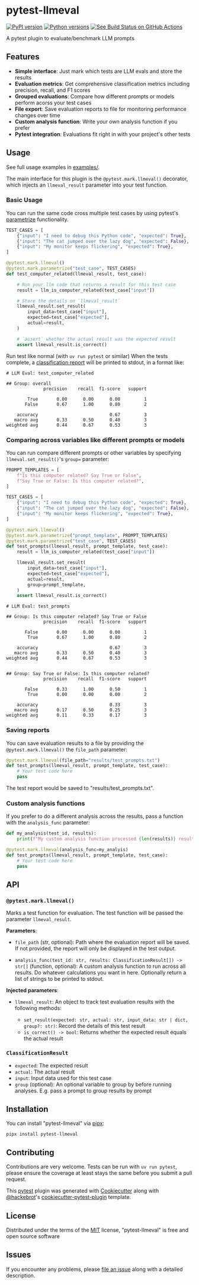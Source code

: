 # pytest-llmeval

[![PyPI version](https://img.shields.io/pypi/v/pytest-llmeval.svg)](https://pypi.org/project/pytest-llmeval)
[![Python versions](https://img.shields.io/pypi/pyversions/pytest-llmeval.svg)](https://pypi.org/project/pytest-llmeval)
[![See Build Status on GitHub Actions](https://github.com/kevinschaul/pytest-llmeval/actions/workflows/main.yml/badge.svg)](https://github.com/kevinschaul/pytest-llmeval/actions/workflows/main.yml)

A pytest plugin to evaluate/benchmark LLM prompts

## Features

- **Simple interface**: Just mark which tests are LLM evals and store the results
- **Evaluation metrics**: Get comprehensive classification metrics including precision, recall, and F1 scores
- **Grouped evaluations**: Compare how different prompts or models perform acorss your test cases
- **File export**: Save evaluation reports to file for monitoring performance changes over time
- **Custom analysis function**: Write your own analysis function if you prefer
- **Pytest integration**: Evaluations fit right in with your project's other tests

## Usage

See full usage examples in [examples/](examples/).

The main interface for this plugin is the `@pytest.mark.llmeval()` decorator, which injects an `llmeval_result` parameter into your test function.

### Basic Usage

You can run the same code cross multiple test cases by using pytest's [parametrize](https://docs.pytest.org/en/stable/example/parametrize.html) functionality.

```python
TEST_CASES = [
    {"input": "I need to debug this Python code", "expected": True},
    {"input": "The cat jumped over the lazy dog", "expected": False},
    {"input": "My monitor keeps flickering", "expected": True},
]

@pytest.mark.llmeval()
@pytest.mark.parametrize("test_case", TEST_CASES)
def test_computer_related(llmeval_result, test_case):

    # Run your llm code that returns a result for this test case
    result = llm_is_computer_related(test_case["input"])

    # Store the details on `llmeval_result`
    llmeval_result.set_result(
        input_data=test_case["input"],
        expected=test_case["expected"],
        actual=result,
    )

    # `assert` whether the actual result was the expected result
    assert llmeval_result.is_correct()
```

Run test like normal (with `uv run pytest` or similar) When the tests complete, a [classification report](https://scikit-learn.org/stable/modules/model_evaluation.html#classification-report) will be printed to stdout, in a format like:

```
# LLM Eval: test_computer_related

## Group: overall
              precision    recall  f1-score   support

        True       0.00      0.00      0.00         1
       False       0.67      1.00      0.80         2

    accuracy                           0.67         3
   macro avg       0.33      0.50      0.40         3
weighted avg       0.44      0.67      0.53         3
```

### Comparing across variables like different prompts or models

You can run compare different prompts or other variables by specifying `llmeval.set_result()`'s `group=` parameter:

```python
PROMPT_TEMPLATES = [
    f"Is this computer related? Say True or False",
    f"Say True or False: Is this computer related?",
]

TEST_CASES = [
    {"input": "I need to debug this Python code", "expected": True},
    {"input": "The cat jumped over the lazy dog", "expected": False},
    {"input": "My monitor keeps flickering", "expected": True},
]

@pytest.mark.llmeval()
@pytest.mark.parametrize("prompt_template", PROMPT_TEMPLATES)
@pytest.mark.parametrize("test_case", TEST_CASES)
def test_prompts(llmeval_result, prompt_template, test_case):
    result = llm_is_computer_related(test_case["input"])

    llmeval_result.set_result(
        input_data=test_case["input"],
        expected=test_case["expected"],
        actual=result,
        group=prompt_template,
    )
    assert llmeval_result.is_correct()
```

```
# LLM Eval: test_prompts

## Group: Is this computer related? Say True or False
              precision    recall  f1-score   support

       False       0.00      0.00      0.00         1
        True       0.67      1.00      0.80         2

    accuracy                           0.67         3
   macro avg       0.33      0.50      0.40         3
weighted avg       0.44      0.67      0.53         3


## Group: Say True or False: Is this computer related?
              precision    recall  f1-score   support

       False       0.33      1.00      0.50         1
        True       0.00      0.00      0.00         2

    accuracy                           0.33         3
   macro avg       0.17      0.50      0.25         3
weighted avg       0.11      0.33      0.17         3
```

### Saving reports

You can save evaluation results to a file by providing the `@pytest.mark.llmeval()` the `file_path` parameter:

```python
@pytest.mark.llmeval(file_path="results/test_prompts.txt")
def test_prompts(llmeval_result, prompt_template, test_case):
    # Your test code here
    pass
```

The test report would be saved to "results/test_prompts.txt".

### Custom analysis functions

If you prefer to do a different analysis across the results, pass a function with the `analysis_func` parameter:

```python
def my_analysis(test_id, results):
    print(f"My custom analysis function processed {len(results)} results")

@pytest.mark.llmeval(analysis_func=my_analyis)
def test_prompts(llmeval_result, prompt_template, test_case):
    # Your test code here
    pass
```

## API

### `@pytest.mark.llmeval()`

Marks a test function for evaluation. The test function will be passed the parameter `llmeval_result`.

**Parameters**:

- `file_path` (str, optional): Path where the evaluation report will be saved. If not provided, the report will only be displayed in the test output.

- `analysis_func(test_id: str, results: ClassificationResult[]) -> str[]` (function, optional): A custom analysis function to run across all results. Do whatever calculations you want in here. Optionally return a list of strings to be printed to stdout.

**Injected parameters**:

- `llmeval_result`: An object to track test evaluation results with the following methods:

  - `set_result(expected: str, actual: str, input_data: str | dict, group?: str)`: Record the details of this test result
  - `is_correct() -> bool`: Returns whether the expected result equals the actual result

### `ClassificationResult`

- `expected`: The expected result
- `actual`: The actual result
- `input`: Input data used for this test case
- `group` (optional): An optional variable to group by before running analyses. E.g. pass a prompt to group results by prompt

## Installation

You can install "pytest-llmeval" via [pipx](https://pipx.pypa.io/stable/):

```
pipx install pytest-llmeval
```

## Contributing

Contributions are very welcome. Tests can be run with `uv run pytest`, please ensure
the coverage at least stays the same before you submit a pull request.

This [pytest](https://github.com/pytest-dev/pytest) plugin was generated with [Cookiecutter](https://github.com/audreyr/cookiecutter) along with [@hackebrot](https://github.com/hackebrot)'s [cookiecutter-pytest-plugin](https://github.com/pytest-dev/cookiecutter-pytest-plugin) template.

## License

Distributed under the terms of the [MIT](https://opensource.org/licenses/MIT) license, "pytest-llmeval" is free and open source software

## Issues

If you encounter any problems, please [file an issue](https://github.com/kevinschaul/pytest-llmeval/issues) along with a detailed description.
